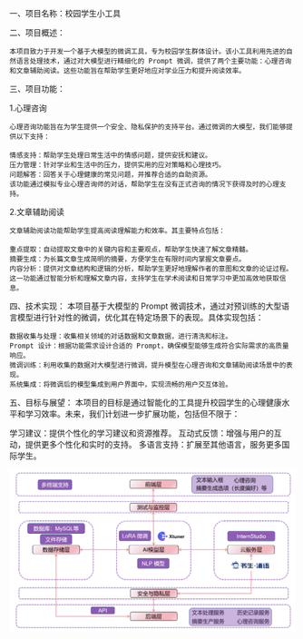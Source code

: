 一、项目名称：校园学生小工具

二、项目概述：

    本项目致力于开发一个基于大模型的微调工具，专为校园学生群体设计。该小工具利用先进的自然语言处理技术，通过对大模型进行精细化的 Prompt 微调，提供了两个主要功能：心理咨询和文章辅助阅读。这些功能旨在帮助学生更好地应对学业压力和提升阅读效率。

三、项目功能：

1.心理咨询

    心理咨询功能旨在为学生提供一个安全、隐私保护的支持平台。通过微调的大模型，我们能够提供以下支持：

    情感支持：帮助学生处理日常生活中的情感问题，提供安抚和建议。
    压力管理：针对学业和生活中的压力，提供实用的应对策略和心理技巧。
    问题解答：回答关于心理健康的常见问题，并推荐合适的自助资源。
    该功能通过模拟专业心理咨询师的对话，帮助学生在没有正式咨询的情况下获得及时的心理支持。

2.文章辅助阅读

    文章辅助阅读功能帮助学生提高阅读理解能力和效率。其主要特点包括：

    重点提取：自动提取文章中的关键内容和主要观点，帮助学生快速了解文章精髓。
    摘要生成：为长篇文章生成简明的摘要，方便学生在有限时间内掌握文章要点。
    内容分析：提供对文章结构和逻辑的分析，帮助学生更好地理解作者的意图和文章的论证过程。
    这一功能通过智能分析和理解文章内容，支持学生在学术阅读和日常学习中更加高效地获取信息。

四、技术实现：
    本项目基于大模型的 Prompt 微调技术，通过对预训练的大型语言模型进行针对性的微调，优化其在特定场景下的表现。具体实现包括：

    数据收集与处理：收集相关领域的对话数据和文章数据，进行清洗和标注。
    Prompt 设计：根据功能需求设计合适的 Prompt，确保模型能够生成符合实际需求的高质量响应。
    微调训练：利用收集的数据对大模型进行微调，提升模型在心理咨询和文章辅助阅读场景中的表现。
    系统集成：将微调后的模型集成到用户界面中，实现流畅的用户交互体验。

五、目标与展望：
    本项目的目标是通过智能化的工具提升校园学生的心理健康水平和学习效率。未来，我们计划进一步扩展功能，包括但不限于：

学习建议：提供个性化的学习建议和资源推荐。
互动式反馈：增强与用户的互动，提供更多个性化和实时的支持。
多语言支持：扩展至其他语言，服务更多国际学生。

![image](https://github.com/hlbhl/AIzy/blob/main/%E6%9E%B6%E6%9E%84%E5%9B%BE1.png)
